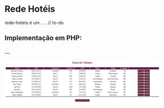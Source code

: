 # Rede Hotéis

rede-hoteis é um ... . // to-do


## Implementação em PHP:

### ...

![php](sitePhp.png)